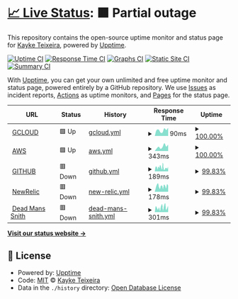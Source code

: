 # [📈 Live Status](https://kayketeixeira.github.io/upptime): <!--live status--> **🟧 Partial outage**

This repository contains the open-source uptime monitor and status page for [Kayke Teixeira](https://www.linkedin.com/in/kayketeixeira/), powered by [Upptime](https://github.com/upptime/upptime).

[![Uptime CI](https://github.com/kayketeixeira/upptime/workflows/Uptime%20CI/badge.svg)](https://github.com/kayketeixeira/upptime/actions?query=workflow%3A%22Uptime+CI%22)
[![Response Time CI](https://github.com/kayketeixeira/upptime/workflows/Response%20Time%20CI/badge.svg)](https://github.com/kayketeixeira/upptime/actions?query=workflow%3A%22Response+Time+CI%22)
[![Graphs CI](https://github.com/kayketeixeira/upptime/workflows/Graphs%20CI/badge.svg)](https://github.com/kayketeixeira/upptime/actions?query=workflow%3A%22Graphs+CI%22)
[![Static Site CI](https://github.com/kayketeixeira/upptime/workflows/Static%20Site%20CI/badge.svg)](https://github.com/kayketeixeira/upptime/actions?query=workflow%3A%22Static+Site+CI%22)
[![Summary CI](https://github.com/kayketeixeira/upptime/workflows/Summary%20CI/badge.svg)](https://github.com/kayketeixeira/upptime/actions?query=workflow%3A%22Summary+CI%22)

With [Upptime](https://upptime.js.org), you can get your own unlimited and free uptime monitor and status page, powered entirely by a GitHub repository. We use [Issues](https://github.com/kayketeixeira/upptime/issues) as incident reports, [Actions](https://github.com/kayketeixeira/upptime/actions) as uptime monitors, and [Pages](https://kayketeixeira.github.io/upptime) for the status page.

<!--start: status pages-->
<!-- This summary is generated by Upptime (https://github.com/upptime/upptime) -->
<!-- Do not edit this manually, your changes will be overwritten -->
<!-- prettier-ignore -->
| URL | Status | History | Response Time | Uptime |
| --- | ------ | ------- | ------------- | ------ |
| <img alt="" src="https://icons.duckduckgo.com/ip3/status.cloud.google.com.ico" height="13"> [GCLOUD](https://status.cloud.google.com) | 🟩 Up | [gcloud.yml](https://github.com/kayketeixeira/upptime/commits/HEAD/history/gcloud.yml) | <details><summary><img alt="Response time graph" src="./graphs/gcloud/response-time-week.png" height="20"> 90ms</summary><br><a href="https://kayketeixeira.github.io/upptime/history/gcloud"><img alt="Response time 157" src="https://img.shields.io/endpoint?url=https%3A%2F%2Fraw.githubusercontent.com%2Fkayketeixeira%2Fupptime%2FHEAD%2Fapi%2Fgcloud%2Fresponse-time.json"></a><br><a href="https://kayketeixeira.github.io/upptime/history/gcloud"><img alt="24-hour response time 126" src="https://img.shields.io/endpoint?url=https%3A%2F%2Fraw.githubusercontent.com%2Fkayketeixeira%2Fupptime%2FHEAD%2Fapi%2Fgcloud%2Fresponse-time-day.json"></a><br><a href="https://kayketeixeira.github.io/upptime/history/gcloud"><img alt="7-day response time 90" src="https://img.shields.io/endpoint?url=https%3A%2F%2Fraw.githubusercontent.com%2Fkayketeixeira%2Fupptime%2FHEAD%2Fapi%2Fgcloud%2Fresponse-time-week.json"></a><br><a href="https://kayketeixeira.github.io/upptime/history/gcloud"><img alt="30-day response time 124" src="https://img.shields.io/endpoint?url=https%3A%2F%2Fraw.githubusercontent.com%2Fkayketeixeira%2Fupptime%2FHEAD%2Fapi%2Fgcloud%2Fresponse-time-month.json"></a><br><a href="https://kayketeixeira.github.io/upptime/history/gcloud"><img alt="1-year response time 170" src="https://img.shields.io/endpoint?url=https%3A%2F%2Fraw.githubusercontent.com%2Fkayketeixeira%2Fupptime%2FHEAD%2Fapi%2Fgcloud%2Fresponse-time-year.json"></a></details> | <details><summary><a href="https://kayketeixeira.github.io/upptime/history/gcloud">100.00%</a></summary><a href="https://kayketeixeira.github.io/upptime/history/gcloud"><img alt="All-time uptime 100.00%" src="https://img.shields.io/endpoint?url=https%3A%2F%2Fraw.githubusercontent.com%2Fkayketeixeira%2Fupptime%2FHEAD%2Fapi%2Fgcloud%2Fuptime.json"></a><br><a href="https://kayketeixeira.github.io/upptime/history/gcloud"><img alt="24-hour uptime 100.00%" src="https://img.shields.io/endpoint?url=https%3A%2F%2Fraw.githubusercontent.com%2Fkayketeixeira%2Fupptime%2FHEAD%2Fapi%2Fgcloud%2Fuptime-day.json"></a><br><a href="https://kayketeixeira.github.io/upptime/history/gcloud"><img alt="7-day uptime 100.00%" src="https://img.shields.io/endpoint?url=https%3A%2F%2Fraw.githubusercontent.com%2Fkayketeixeira%2Fupptime%2FHEAD%2Fapi%2Fgcloud%2Fuptime-week.json"></a><br><a href="https://kayketeixeira.github.io/upptime/history/gcloud"><img alt="30-day uptime 99.96%" src="https://img.shields.io/endpoint?url=https%3A%2F%2Fraw.githubusercontent.com%2Fkayketeixeira%2Fupptime%2FHEAD%2Fapi%2Fgcloud%2Fuptime-month.json"></a><br><a href="https://kayketeixeira.github.io/upptime/history/gcloud"><img alt="1-year uptime 100.00%" src="https://img.shields.io/endpoint?url=https%3A%2F%2Fraw.githubusercontent.com%2Fkayketeixeira%2Fupptime%2FHEAD%2Fapi%2Fgcloud%2Fuptime-year.json"></a></details>
| <img alt="" src="https://icons.duckduckgo.com/ip3/status.aws.amazon.com.ico" height="13"> [AWS](https://status.aws.amazon.com) | 🟩 Up | [aws.yml](https://github.com/kayketeixeira/upptime/commits/HEAD/history/aws.yml) | <details><summary><img alt="Response time graph" src="./graphs/aws/response-time-week.png" height="20"> 343ms</summary><br><a href="https://kayketeixeira.github.io/upptime/history/aws"><img alt="Response time 502" src="https://img.shields.io/endpoint?url=https%3A%2F%2Fraw.githubusercontent.com%2Fkayketeixeira%2Fupptime%2FHEAD%2Fapi%2Faws%2Fresponse-time.json"></a><br><a href="https://kayketeixeira.github.io/upptime/history/aws"><img alt="24-hour response time 492" src="https://img.shields.io/endpoint?url=https%3A%2F%2Fraw.githubusercontent.com%2Fkayketeixeira%2Fupptime%2FHEAD%2Fapi%2Faws%2Fresponse-time-day.json"></a><br><a href="https://kayketeixeira.github.io/upptime/history/aws"><img alt="7-day response time 343" src="https://img.shields.io/endpoint?url=https%3A%2F%2Fraw.githubusercontent.com%2Fkayketeixeira%2Fupptime%2FHEAD%2Fapi%2Faws%2Fresponse-time-week.json"></a><br><a href="https://kayketeixeira.github.io/upptime/history/aws"><img alt="30-day response time 382" src="https://img.shields.io/endpoint?url=https%3A%2F%2Fraw.githubusercontent.com%2Fkayketeixeira%2Fupptime%2FHEAD%2Fapi%2Faws%2Fresponse-time-month.json"></a><br><a href="https://kayketeixeira.github.io/upptime/history/aws"><img alt="1-year response time 479" src="https://img.shields.io/endpoint?url=https%3A%2F%2Fraw.githubusercontent.com%2Fkayketeixeira%2Fupptime%2FHEAD%2Fapi%2Faws%2Fresponse-time-year.json"></a></details> | <details><summary><a href="https://kayketeixeira.github.io/upptime/history/aws">100.00%</a></summary><a href="https://kayketeixeira.github.io/upptime/history/aws"><img alt="All-time uptime 100.00%" src="https://img.shields.io/endpoint?url=https%3A%2F%2Fraw.githubusercontent.com%2Fkayketeixeira%2Fupptime%2FHEAD%2Fapi%2Faws%2Fuptime.json"></a><br><a href="https://kayketeixeira.github.io/upptime/history/aws"><img alt="24-hour uptime 100.00%" src="https://img.shields.io/endpoint?url=https%3A%2F%2Fraw.githubusercontent.com%2Fkayketeixeira%2Fupptime%2FHEAD%2Fapi%2Faws%2Fuptime-day.json"></a><br><a href="https://kayketeixeira.github.io/upptime/history/aws"><img alt="7-day uptime 100.00%" src="https://img.shields.io/endpoint?url=https%3A%2F%2Fraw.githubusercontent.com%2Fkayketeixeira%2Fupptime%2FHEAD%2Fapi%2Faws%2Fuptime-week.json"></a><br><a href="https://kayketeixeira.github.io/upptime/history/aws"><img alt="30-day uptime 100.00%" src="https://img.shields.io/endpoint?url=https%3A%2F%2Fraw.githubusercontent.com%2Fkayketeixeira%2Fupptime%2FHEAD%2Fapi%2Faws%2Fuptime-month.json"></a><br><a href="https://kayketeixeira.github.io/upptime/history/aws"><img alt="1-year uptime 100.00%" src="https://img.shields.io/endpoint?url=https%3A%2F%2Fraw.githubusercontent.com%2Fkayketeixeira%2Fupptime%2FHEAD%2Fapi%2Faws%2Fuptime-year.json"></a></details>
| <img alt="" src="https://icons.duckduckgo.com/ip3/www.githubstatus.com.ico" height="13"> [GITHUB](https://www.githubstatus.com) | 🟥 Down | [github.yml](https://github.com/kayketeixeira/upptime/commits/HEAD/history/github.yml) | <details><summary><img alt="Response time graph" src="./graphs/github/response-time-week.png" height="20"> 189ms</summary><br><a href="https://kayketeixeira.github.io/upptime/history/github"><img alt="Response time 209" src="https://img.shields.io/endpoint?url=https%3A%2F%2Fraw.githubusercontent.com%2Fkayketeixeira%2Fupptime%2FHEAD%2Fapi%2Fgithub%2Fresponse-time.json"></a><br><a href="https://kayketeixeira.github.io/upptime/history/github"><img alt="24-hour response time 181" src="https://img.shields.io/endpoint?url=https%3A%2F%2Fraw.githubusercontent.com%2Fkayketeixeira%2Fupptime%2FHEAD%2Fapi%2Fgithub%2Fresponse-time-day.json"></a><br><a href="https://kayketeixeira.github.io/upptime/history/github"><img alt="7-day response time 189" src="https://img.shields.io/endpoint?url=https%3A%2F%2Fraw.githubusercontent.com%2Fkayketeixeira%2Fupptime%2FHEAD%2Fapi%2Fgithub%2Fresponse-time-week.json"></a><br><a href="https://kayketeixeira.github.io/upptime/history/github"><img alt="30-day response time 203" src="https://img.shields.io/endpoint?url=https%3A%2F%2Fraw.githubusercontent.com%2Fkayketeixeira%2Fupptime%2FHEAD%2Fapi%2Fgithub%2Fresponse-time-month.json"></a><br><a href="https://kayketeixeira.github.io/upptime/history/github"><img alt="1-year response time 214" src="https://img.shields.io/endpoint?url=https%3A%2F%2Fraw.githubusercontent.com%2Fkayketeixeira%2Fupptime%2FHEAD%2Fapi%2Fgithub%2Fresponse-time-year.json"></a></details> | <details><summary><a href="https://kayketeixeira.github.io/upptime/history/github">99.83%</a></summary><a href="https://kayketeixeira.github.io/upptime/history/github"><img alt="All-time uptime 99.98%" src="https://img.shields.io/endpoint?url=https%3A%2F%2Fraw.githubusercontent.com%2Fkayketeixeira%2Fupptime%2FHEAD%2Fapi%2Fgithub%2Fuptime.json"></a><br><a href="https://kayketeixeira.github.io/upptime/history/github"><img alt="24-hour uptime 99.99%" src="https://img.shields.io/endpoint?url=https%3A%2F%2Fraw.githubusercontent.com%2Fkayketeixeira%2Fupptime%2FHEAD%2Fapi%2Fgithub%2Fuptime-day.json"></a><br><a href="https://kayketeixeira.github.io/upptime/history/github"><img alt="7-day uptime 99.83%" src="https://img.shields.io/endpoint?url=https%3A%2F%2Fraw.githubusercontent.com%2Fkayketeixeira%2Fupptime%2FHEAD%2Fapi%2Fgithub%2Fuptime-week.json"></a><br><a href="https://kayketeixeira.github.io/upptime/history/github"><img alt="30-day uptime 99.79%" src="https://img.shields.io/endpoint?url=https%3A%2F%2Fraw.githubusercontent.com%2Fkayketeixeira%2Fupptime%2FHEAD%2Fapi%2Fgithub%2Fuptime-month.json"></a><br><a href="https://kayketeixeira.github.io/upptime/history/github"><img alt="1-year uptime 99.98%" src="https://img.shields.io/endpoint?url=https%3A%2F%2Fraw.githubusercontent.com%2Fkayketeixeira%2Fupptime%2FHEAD%2Fapi%2Fgithub%2Fuptime-year.json"></a></details>
| <img alt="" src="https://icons.duckduckgo.com/ip3/status.newrelic.com.ico" height="13"> [NewRelic](https://status.newrelic.com) | 🟥 Down | [new-relic.yml](https://github.com/kayketeixeira/upptime/commits/HEAD/history/new-relic.yml) | <details><summary><img alt="Response time graph" src="./graphs/new-relic/response-time-week.png" height="20"> 178ms</summary><br><a href="https://kayketeixeira.github.io/upptime/history/new-relic"><img alt="Response time 269" src="https://img.shields.io/endpoint?url=https%3A%2F%2Fraw.githubusercontent.com%2Fkayketeixeira%2Fupptime%2FHEAD%2Fapi%2Fnew-relic%2Fresponse-time.json"></a><br><a href="https://kayketeixeira.github.io/upptime/history/new-relic"><img alt="24-hour response time 160" src="https://img.shields.io/endpoint?url=https%3A%2F%2Fraw.githubusercontent.com%2Fkayketeixeira%2Fupptime%2FHEAD%2Fapi%2Fnew-relic%2Fresponse-time-day.json"></a><br><a href="https://kayketeixeira.github.io/upptime/history/new-relic"><img alt="7-day response time 178" src="https://img.shields.io/endpoint?url=https%3A%2F%2Fraw.githubusercontent.com%2Fkayketeixeira%2Fupptime%2FHEAD%2Fapi%2Fnew-relic%2Fresponse-time-week.json"></a><br><a href="https://kayketeixeira.github.io/upptime/history/new-relic"><img alt="30-day response time 197" src="https://img.shields.io/endpoint?url=https%3A%2F%2Fraw.githubusercontent.com%2Fkayketeixeira%2Fupptime%2FHEAD%2Fapi%2Fnew-relic%2Fresponse-time-month.json"></a><br><a href="https://kayketeixeira.github.io/upptime/history/new-relic"><img alt="1-year response time 250" src="https://img.shields.io/endpoint?url=https%3A%2F%2Fraw.githubusercontent.com%2Fkayketeixeira%2Fupptime%2FHEAD%2Fapi%2Fnew-relic%2Fresponse-time-year.json"></a></details> | <details><summary><a href="https://kayketeixeira.github.io/upptime/history/new-relic">99.83%</a></summary><a href="https://kayketeixeira.github.io/upptime/history/new-relic"><img alt="All-time uptime 99.98%" src="https://img.shields.io/endpoint?url=https%3A%2F%2Fraw.githubusercontent.com%2Fkayketeixeira%2Fupptime%2FHEAD%2Fapi%2Fnew-relic%2Fuptime.json"></a><br><a href="https://kayketeixeira.github.io/upptime/history/new-relic"><img alt="24-hour uptime 99.99%" src="https://img.shields.io/endpoint?url=https%3A%2F%2Fraw.githubusercontent.com%2Fkayketeixeira%2Fupptime%2FHEAD%2Fapi%2Fnew-relic%2Fuptime-day.json"></a><br><a href="https://kayketeixeira.github.io/upptime/history/new-relic"><img alt="7-day uptime 99.83%" src="https://img.shields.io/endpoint?url=https%3A%2F%2Fraw.githubusercontent.com%2Fkayketeixeira%2Fupptime%2FHEAD%2Fapi%2Fnew-relic%2Fuptime-week.json"></a><br><a href="https://kayketeixeira.github.io/upptime/history/new-relic"><img alt="30-day uptime 99.79%" src="https://img.shields.io/endpoint?url=https%3A%2F%2Fraw.githubusercontent.com%2Fkayketeixeira%2Fupptime%2FHEAD%2Fapi%2Fnew-relic%2Fuptime-month.json"></a><br><a href="https://kayketeixeira.github.io/upptime/history/new-relic"><img alt="1-year uptime 99.98%" src="https://img.shields.io/endpoint?url=https%3A%2F%2Fraw.githubusercontent.com%2Fkayketeixeira%2Fupptime%2FHEAD%2Fapi%2Fnew-relic%2Fuptime-year.json"></a></details>
| <img alt="" src="https://icons.duckduckgo.com/ip3/status.deadmanssnitch.com.ico" height="13"> [Dead Mans Snith](https://status.deadmanssnitch.com) | 🟥 Down | [dead-mans-snith.yml](https://github.com/kayketeixeira/upptime/commits/HEAD/history/dead-mans-snith.yml) | <details><summary><img alt="Response time graph" src="./graphs/dead-mans-snith/response-time-week.png" height="20"> 301ms</summary><br><a href="https://kayketeixeira.github.io/upptime/history/dead-mans-snith"><img alt="Response time 354" src="https://img.shields.io/endpoint?url=https%3A%2F%2Fraw.githubusercontent.com%2Fkayketeixeira%2Fupptime%2FHEAD%2Fapi%2Fdead-mans-snith%2Fresponse-time.json"></a><br><a href="https://kayketeixeira.github.io/upptime/history/dead-mans-snith"><img alt="24-hour response time 317" src="https://img.shields.io/endpoint?url=https%3A%2F%2Fraw.githubusercontent.com%2Fkayketeixeira%2Fupptime%2FHEAD%2Fapi%2Fdead-mans-snith%2Fresponse-time-day.json"></a><br><a href="https://kayketeixeira.github.io/upptime/history/dead-mans-snith"><img alt="7-day response time 301" src="https://img.shields.io/endpoint?url=https%3A%2F%2Fraw.githubusercontent.com%2Fkayketeixeira%2Fupptime%2FHEAD%2Fapi%2Fdead-mans-snith%2Fresponse-time-week.json"></a><br><a href="https://kayketeixeira.github.io/upptime/history/dead-mans-snith"><img alt="30-day response time 327" src="https://img.shields.io/endpoint?url=https%3A%2F%2Fraw.githubusercontent.com%2Fkayketeixeira%2Fupptime%2FHEAD%2Fapi%2Fdead-mans-snith%2Fresponse-time-month.json"></a><br><a href="https://kayketeixeira.github.io/upptime/history/dead-mans-snith"><img alt="1-year response time 353" src="https://img.shields.io/endpoint?url=https%3A%2F%2Fraw.githubusercontent.com%2Fkayketeixeira%2Fupptime%2FHEAD%2Fapi%2Fdead-mans-snith%2Fresponse-time-year.json"></a></details> | <details><summary><a href="https://kayketeixeira.github.io/upptime/history/dead-mans-snith">99.83%</a></summary><a href="https://kayketeixeira.github.io/upptime/history/dead-mans-snith"><img alt="All-time uptime 99.98%" src="https://img.shields.io/endpoint?url=https%3A%2F%2Fraw.githubusercontent.com%2Fkayketeixeira%2Fupptime%2FHEAD%2Fapi%2Fdead-mans-snith%2Fuptime.json"></a><br><a href="https://kayketeixeira.github.io/upptime/history/dead-mans-snith"><img alt="24-hour uptime 99.99%" src="https://img.shields.io/endpoint?url=https%3A%2F%2Fraw.githubusercontent.com%2Fkayketeixeira%2Fupptime%2FHEAD%2Fapi%2Fdead-mans-snith%2Fuptime-day.json"></a><br><a href="https://kayketeixeira.github.io/upptime/history/dead-mans-snith"><img alt="7-day uptime 99.83%" src="https://img.shields.io/endpoint?url=https%3A%2F%2Fraw.githubusercontent.com%2Fkayketeixeira%2Fupptime%2FHEAD%2Fapi%2Fdead-mans-snith%2Fuptime-week.json"></a><br><a href="https://kayketeixeira.github.io/upptime/history/dead-mans-snith"><img alt="30-day uptime 99.79%" src="https://img.shields.io/endpoint?url=https%3A%2F%2Fraw.githubusercontent.com%2Fkayketeixeira%2Fupptime%2FHEAD%2Fapi%2Fdead-mans-snith%2Fuptime-month.json"></a><br><a href="https://kayketeixeira.github.io/upptime/history/dead-mans-snith"><img alt="1-year uptime 99.98%" src="https://img.shields.io/endpoint?url=https%3A%2F%2Fraw.githubusercontent.com%2Fkayketeixeira%2Fupptime%2FHEAD%2Fapi%2Fdead-mans-snith%2Fuptime-year.json"></a></details>

<!--end: status pages-->

[**Visit our status website →**](https://kayketeixeira.github.io/upptime)

## 📄 License

- Powered by: [Upptime](https://github.com/upptime/upptime)
- Code: [MIT](./LICENSE) © [Kayke Teixeira](https://www.linkedin.com/in/kayketeixeira/)
- Data in the `./history` directory: [Open Database License](https://opendatacommons.org/licenses/odbl/1-0/)

